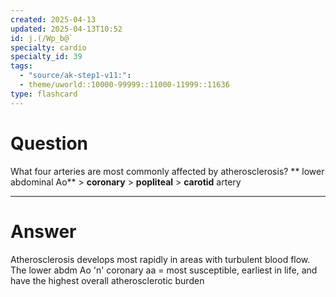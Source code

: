 ```yaml
---
created: 2025-04-13
updated: 2025-04-13T10:52
id: j.(/Wp_b@`
specialty: cardio
specialty_id: 39
tags:
  - "source/ak-step1-v11:": 
  - theme/uworld::10000-99999::11000-11999::11636
type: flashcard
---
```


# Question
What four arteries are most commonly affected by atherosclerosis?    ** lower abdominal Ao** > **coronary** > **popliteal** > **carotid** artery

---

# Answer
Atherosclerosis develops most rapidly in areas with turbulent blood flow.  The lower abdm Ao 'n' coronary aa = most susceptible, earliest in life, and have the highest overall atherosclerotic burden